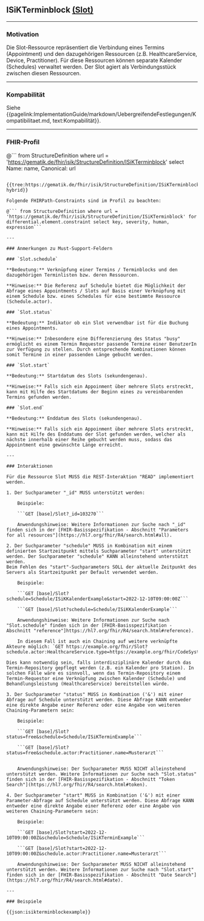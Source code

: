 ## ISiKTerminblock [(Slot)](https://hl7.org/fhir/R4/slot.html)

---

### Motivation

Die Slot-Ressource repräsentiert die Verbindung eines Termins (Appointment) und den dazugehörigen Ressourcen (z.B. HealthcareService, Device, Practitioner). Für diese Ressourcen können separate Kalender (Schedules) verwaltet werden. Der Slot agiert als Verbindungsstück zwischen diesen Ressourcen.

---

### Kompabilität

Siehe {{pagelink:ImplementationGuide/markdown/UebergreifendeFestlegungen/Kompatibilitaet.md, text:Kompabilität}}.

---

### FHIR-Profil

@```
from StructureDefinition where url = 'https://gematik.de/fhir/isik/StructureDefinition/ISiKTerminblock' select Name: name, Canonical: url
```

{{tree:https://gematik.de/fhir/isik/StructureDefinition/ISiKTerminblock, hybrid}}

Folgende FHIRPath-Constraints sind im Profil zu beachten:

@``` from StructureDefinition where url = 'https://gematik.de/fhir/isik/StructureDefinition/ISiKTerminblock' for differential.element.constraint select key, severity, human, expression```

---

### Anmerkungen zu Must-Support-Feldern

### `Slot.schedule`

**Bedeutung:** Verknüpfung einer Termins / Terminblocks und den dazugehörigen Terminlisten bzw. deren Ressourcen.

**Hinweise:** Die Referenz auf Schedule bietet die Möglichkeit der Abfrage eines Appointments / Slots auf Basis einer Verknüpfung mit einem Schedule bzw. eines Schedules für eine bestimmte Ressource (Schedule.actor).

### `Slot.status`

**Bedeutung:** Indikator ob ein Slot verwendbar ist für die Buchung eines Appointments.

**Hinweise:** Inbesondere eine Differenzierung des Status "busy" ermöglicht es einem Termin Requestor passende Termine einer BenutzerIn zur Verfügung zu stellen. Durch entsprechende Kombinationen können somit Termine in einer passenden Länge gebucht werden.

### `Slot.start`

**Bedeutung:** Startdatum des Slots (sekundengenau).

**Hinweise:** Falls sich ein Appoinment über mehrere Slots erstreckt, kann mit Hilfe des Startdatums der Beginn eines zu vereinbarenden Termins gefunden werden.

### `Slot.end`

**Bedeutung:** Enddatum des Slots (sekundengenau).

**Hinweise:** Falls sich ein Appoinment über mehrere Slots erstreckt, kann mit Hilfe des Enddatums der Slot gefunden werden, welcher als nächste innerhalb einer Reihe gebucht werden muss, sodass das Appointment eine gewünschte Länge erreicht.

---

### Interaktionen

Für die Ressource Slot MUSS die REST-Interaktion "READ" implementiert werden.

1. Der Suchparameter "_id" MUSS unterstützt werden:

    Beispiele:

    ```GET [base]/Slot?_id=103270```

    Anwendungshinweise: Weitere Informationen zur Suche nach "_id" finden sich in der [FHIR-Basisspezifikation - Abschnitt "Parameters for all resources"](https://hl7.org/fhir/R4/search.html#all).

2. Der Suchparameter "schedule" MUSS in Kombination mit einem definierten Startzeitpunkt mittels Suchparameter "start" unterstützt werden. Der Suchparameter "schedule" KANN alleinstehend unterstützt werden.
Beim Fehlen des "start"-Suchparameters SOLL der aktuelle Zeitpunkt des Servers als Startzeitpunkt per Default verwendet werden.

    Beispiele:

    ```GET [base]/Slot?schedule=Schedule/ISiKKalenderExample&start=2022-12-10T09:00:00Z```

    ```GET [base]/Slot?schedule=Schedule/ISiKKalenderExample```

    Anwendungshinweise: Weitere Informationen zur Suche nach "Slot.schedule" finden sich in der [FHIR-Basisspezifikation - Abschnitt "reference"]https://hl7.org/fhir/R4/search.html#reference).

    In diesem Fall ist auch ein Chaining auf weitere verknüpfte Akteure möglich: `GET https://example.org/fhir/Slot?schedule.actor:HealthcareService.type=https://example.org/fhir/CodeSystem/Behandlungsleistung|CT`

Dies kann notwendig sein, falls interdisziplinäre Kalender durch das Termin-Repository gepflegt werden (z.B. ein Kalender pro Station). In solchen Fälle wäre es sinnvoll, wenn das Termin-Repository einem Termin-Requestor eine Verknüpfung zwischen Kalender (Schedule) und Behandlungsleistung (HealthcareService) bereitstellen würde.

3. Der Suchparameter "status" MUSS in Kombination ('&') mit einer Abfrage auf Schedule unterstützt werden. Diese Abfrage KANN entweder eine direkte Angabe einer Referenz oder eine Angabe von weiteren Chaining-Parametern sein:

    Beispiele:

    ```GET [base]/Slot?status=free&schedule=Schedule/ISiKTerminExample```

    ```GET [base]/Slot?status=free&schedule.actor:Practitioner.name=Musterarzt```


    Anwendungshinweise: Der Suchparameter MUSS NICHT alleinstehend unterstützt werden. Weitere Informationen zur Suche nach "Slot.status" finden sich in der [FHIR-Basisspezifikation - Abschnitt "Token Search"](https://hl7.org/fhir/R4/search.html#token).

4. Der Suchparameter "start" MUSS in Kombination ('&') mit einer Parameter-Abfrage auf Schedule unterstützt werden. Diese Abfrage KANN entweder eine direkte Angabe einer Referenz oder eine Angabe von weiteren Chaining-Parametern sein:

    Beispiele:

    ```GET [base]/Slot?start=2022-12-10T09:00:00Z&schedule=Schedule/ISiKTerminExample```

    ```GET [base]/Slot?start=2022-12-10T09:00:00Z&schedule.actor:Practitioner.name=Musterarzt```

    Anwendungshinweise: Der Suchparameter MUSS NICHT alleinstehend unterstützt werden. Weitere Informationen zur Suche nach "Slot.start" finden sich in der [FHIR-Basisspezifikation - Abschnitt "Date Search"](https://hl7.org/fhir/R4/search.html#date).

---

### Beispiele

{{json:isikterminblockexample}}
